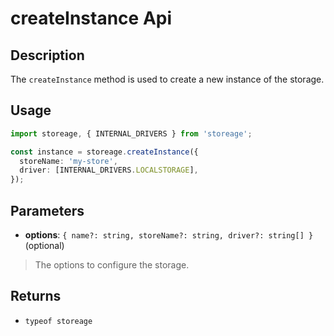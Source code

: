 # createInstance Api

## Description

The `createInstance` method is used to create a new instance of the storage.

## Usage

```ts
import storeage, { INTERNAL_DRIVERS } from 'storeage';

const instance = storeage.createInstance({
  storeName: 'my-store',
  driver: [INTERNAL_DRIVERS.LOCALSTORAGE],
});
```

## Parameters

- **options**: `{ name?: string, storeName?: string, driver?: string[] }` (optional)

> The options to configure the storage.

## Returns

- `typeof storeage`
